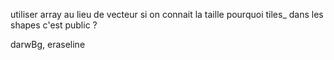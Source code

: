 utiliser array au lieu de vecteur si on connait la taille
pourquoi tiles_ dans les shapes c'est public ?

darwBg, eraseline 
